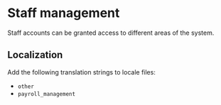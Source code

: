 # Staff management

Staff accounts can be granted access to different areas of the system.

## Localization

Add the following translation strings to locale files:

- `other`
- `payroll_management`
